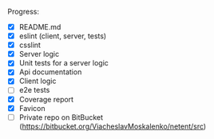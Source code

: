Progress:
* [x] README.md
* [x] eslint (client, server, tests)
* [x] csslint
* [x] Server logic
* [x] Unit tests for a server logic
* [x] Api documentation
* [x] Client logic
* [ ] e2e tests
* [x] Coverage report
* [x] Favicon
* [ ] Private repo on BitBucket (https://bitbucket.org/ViacheslavMoskalenko/netent/src)
